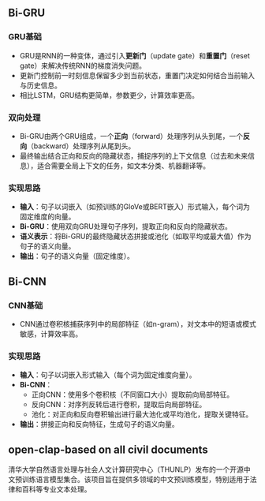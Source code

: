 ## Bi-GRU

### **GRU基础**

- GRU是RNN的一种变体，通过引入**更新门**（update gate）和**重置门**（reset gate）来解决传统RNN的梯度消失问题。
- 更新门控制前一时刻信息保留多少到当前状态，重置门决定如何结合当前输入与历史信息。
- 相比LSTM，GRU结构更简单，参数更少，计算效率更高。

### **双向处理**

- Bi-GRU由两个GRU组成，一个**正向**（forward）处理序列从头到尾，一个**反向**（backward）处理序列从尾到头。
- 最终输出结合正向和反向的隐藏状态，捕捉序列的上下文信息（过去和未来信息），适合需要全局上下文的任务，如文本分类、机器翻译等。

### 实现思路

- **输入**：句子以词嵌入（如预训练的GloVe或BERT嵌入）形式输入，每个词为固定维度的向量。
- **Bi-GRU**：使用双向GRU处理句子序列，提取正向和反向的隐藏状态。
- **语义表示**：将Bi-GRU的最终隐藏状态拼接或池化（如取平均或最大值）作为句子的语义向量。
- **输出**：句子的语义向量（固定维度）。

## Bi-CNN

### CNN基础

- CNN通过卷积核捕获序列中的局部特征（如n-gram），对文本中的短语或模式敏感，计算效率高。

### 实现思路

- **输入**：句子以词嵌入形式输入（每个词为固定维度向量）。
- **Bi-CNN**：
    - 正向CNN：使用多个卷积核（不同窗口大小）提取前向局部特征。
    - 反向CNN：对序列反转后进行卷积，提取后向局部特征。
    - 池化：对正向和反向卷积输出进行最大池化或平均池化，提取关键特征。
- **输出**：拼接正向和反向特征，生成句子的语义向量。

## open-clap-based on all civil documents

清华大学自然语言处理与社会人文计算研究中心（THUNLP）发布的一个开源中文预训练语言模型集合。该项目旨在提供多领域的中文预训练模型，特别适用于法律和百科等专业文本处理。